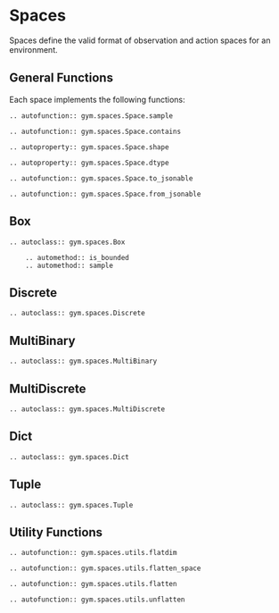 # Spaces

Spaces define the valid format of observation and action spaces for an environment. 

## General Functions

Each space implements the following functions:

```{eval-rst}
.. autofunction:: gym.spaces.Space.sample

.. autofunction:: gym.spaces.Space.contains

.. autoproperty:: gym.spaces.Space.shape

.. autoproperty:: gym.spaces.Space.dtype

.. autofunction:: gym.spaces.Space.to_jsonable

.. autofunction:: gym.spaces.Space.from_jsonable
``` 

## Box

```{eval-rst}
.. autoclass:: gym.spaces.Box

    .. automethod:: is_bounded
    .. automethod:: sample
``` 

## Discrete

```{eval-rst}
.. autoclass:: gym.spaces.Discrete
``` 

## MultiBinary

```{eval-rst}
.. autoclass:: gym.spaces.MultiBinary
``` 

## MultiDiscrete

```{eval-rst}
.. autoclass:: gym.spaces.MultiDiscrete
``` 

## Dict

```{eval-rst}
.. autoclass:: gym.spaces.Dict
``` 

## Tuple

```{eval-rst}
.. autoclass:: gym.spaces.Tuple
``` 

## Utility Functions

```{eval-rst}
.. autofunction:: gym.spaces.utils.flatdim

.. autofunction:: gym.spaces.utils.flatten_space

.. autofunction:: gym.spaces.utils.flatten

.. autofunction:: gym.spaces.utils.unflatten
``` 